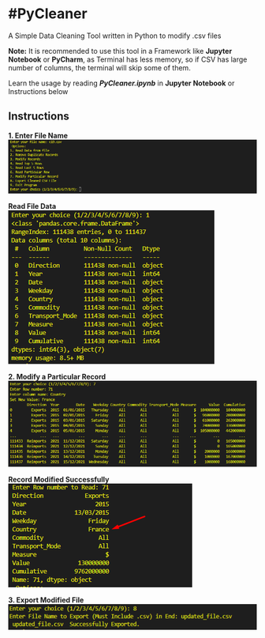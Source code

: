 <h1>#PyCleaner</h1>

A Simple Data Cleaning Tool written in Python to modify .csv files

<b>Note:</b> It is recommended to use this tool in a Framework like <b>Jupyter Notebook</b> or <b>PyCharm</b>, as Terminal has less memory, so if CSV has large number of columns, the terminal will skip some of them.

Learn the usage by reading <b><i>PyCleaner.ipynb</i></b> in <b>Jupyter Notebook</b> or Instructions below

<h2>Instructions</h2>

<b>1. Enter File Name</b>
![Image Alt Text](https://raw.githubusercontent.com/AhmedShaikh0/PyCleaner/main/1.png)

<b>Read File Data</b> <br>
![Image Alt Text](https://raw.githubusercontent.com/AhmedShaikh0/PyCleaner/main/2.png)

<b>2. Modify a Particular Record</b> <br>
![Image Alt Text](https://raw.githubusercontent.com/AhmedShaikh0/PyCleaner/main/3.png)

<b>Record Modified Successfully</b> <br>
![Image Alt Text](https://raw.githubusercontent.com/AhmedShaikh0/PyCleaner/main/4.png)

<b>3. Export Modified File</b> <br>
![Image Alt Text](https://raw.githubusercontent.com/AhmedShaikh0/PyCleaner/main/5.png)




